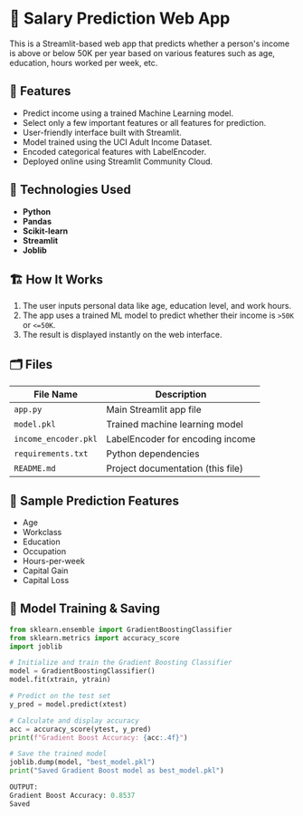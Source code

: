 
# 💼 Salary Prediction Web App

This is a Streamlit-based web app that predicts whether a person's income is above or below 50K per year based on various features such as age, education, hours worked per week, etc.

## 🚀 Features

- Predict income using a trained Machine Learning model.
- Select only a few important features or all features for prediction.
- User-friendly interface built with Streamlit.
- Model trained using the UCI Adult Income Dataset.
- Encoded categorical features with LabelEncoder.
- Deployed online using Streamlit Community Cloud.

## 🧠 Technologies Used

- **Python**
- **Pandas**
- **Scikit-learn**
- **Streamlit**
- **Joblib**

## 🏗️ How It Works

1. The user inputs personal data like age, education level, and work hours.
2. The app uses a trained ML model to predict whether their income is `>50K` or `<=50K`.
3. The result is displayed instantly on the web interface.

## 🗂️ Files

| File Name | Description |
|-----------|-------------|
| `app.py` | Main Streamlit app file |
| `model.pkl` | Trained machine learning model |
| `income_encoder.pkl` | LabelEncoder for encoding income |
| `requirements.txt` | Python dependencies |
| `README.md` | Project documentation (this file) |

## 🔮 Sample Prediction Features

- Age  
- Workclass  
- Education  
- Occupation  
- Hours-per-week  
- Capital Gain  
- Capital Loss  

## 🧪 Model Training & Saving

```python
from sklearn.ensemble import GradientBoostingClassifier
from sklearn.metrics import accuracy_score
import joblib

# Initialize and train the Gradient Boosting Classifier
model = GradientBoostingClassifier()
model.fit(xtrain, ytrain)

# Predict on the test set
y_pred = model.predict(xtest)

# Calculate and display accuracy
acc = accuracy_score(ytest, y_pred)
print(f"Gradient Boost Accuracy: {acc:.4f}")

# Save the trained model
joblib.dump(model, "best_model.pkl")
print("Saved Gradient Boost model as best_model.pkl")
```
``` python
OUTPUT:
Gradient Boost Accuracy: 0.8537
Saved
```

